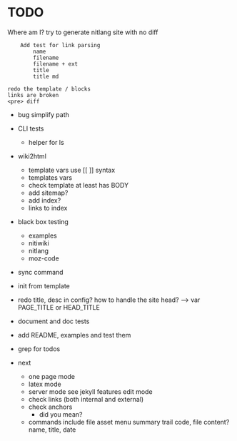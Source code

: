 # TODO

Where am I?
	try to generate nitlang site with no diff

		Add test for link parsing
			name
			filename
			filename + ext
			title
			title md

	redo the template / blocks
	links are broken
	<pre> diff

* bug simplify path

* CLI tests
	* helper for ls

* wiki2html
	* template vars use [[ ]] syntax
	* templates vars
	* check template at least has BODY
	* add sitemap?
	* add index?
	* links to index

* black box testing
	* examples
	* nitiwiki
	* nitlang
	* moz-code

* sync command
* init from template
* redo title, desc in config? how to handle the site head? --> var PAGE_TITLE or HEAD_TITLE

* document and doc tests
* add README, examples and test them
* grep for todos

* next
	* one page mode
	* latex mode
	* server mode
		see jekyll features
		edit mode
	* check links (both internal and external)
	* check anchors
		* did you mean?
	* commands
		include file
		asset
		menu
		summary
		trail
		code, file content?
		name, title, date
